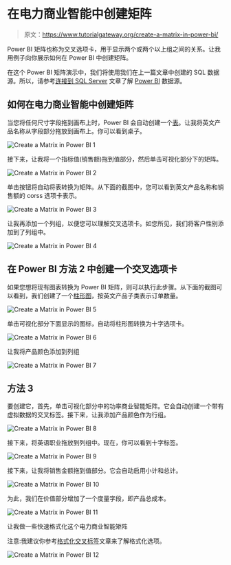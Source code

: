# 在电力商业智能中创建矩阵

> 原文：<https://www.tutorialgateway.org/create-a-matrix-in-power-bi/>

Power BI 矩阵也称为交叉选项卡，用于显示两个或两个以上组之间的关系。让我用例子向你展示如何在 Power BI 中创建矩阵。

在这个 Power BI 矩阵演示中，我们将使用我们在上一篇文章中创建的 SQL 数据源。所以，请参考[连接到 SQL Server](https://www.tutorialgateway.org/connect-power-bi-to-sql-server/) 文章了解 [Power BI](https://www.tutorialgateway.org/power-bi-tutorial/) 数据源。

## 如何在电力商业智能中创建矩阵

当您将任何尺寸字段拖到画布上时，Power BI 会自动创建一个[表](https://www.tutorialgateway.org/create-a-table-in-power-bi/)。让我将英文产品名称从字段部分拖放到画布上。你可以看到桌子。

![Create a Matrix in Power BI 1](img/592f82828b064e25d611e4e653c57759.png)

接下来，让我将一个指标值(销售额)拖到值部分，然后单击可视化部分下的矩阵。

![Create a Matrix in Power BI 2](img/c48355775c7facd555e00183c9bde3f5.png)

单击按钮将自动将表转换为矩阵。从下面的截图中，您可以看到英文产品名称和销售额的 corss 选项卡表示。

![Create a Matrix in Power BI 3](img/8a96f126e9c01613242e52a6fbfcb1f8.png)

让我再添加一个列组，以便您可以理解交叉选项卡。如您所见，我们将客户性别添加到了列组中。

![Create a Matrix in Power BI 4](img/861277bb4feca44d85b1e4b06c514a57.png)

## 在 Power BI 方法 2 中创建一个交叉选项卡

如果您想将现有图表转换为 Power BI 矩阵，则可以执行此步骤。从下面的截图可以看到，我们创建了一个[柱形图](https://www.tutorialgateway.org/column-chart-in-power-bi/)，按英文产品子类表示订单数量。

![Create a Matrix in Power BI 5](img/38019434a9149cdc16650add93808cd6.png)

单击可视化部分下面显示的图标，自动将柱形图转换为十字选项卡。

![Create a Matrix in Power BI 6](img/6ce3223f0fcd4b0babde6e1790cadd29.png)

让我将产品颜色添加到列组

![Create a Matrix in Power BI 7](img/547382ba6854da953142cadd353b6935.png)

## 方法 3

要创建它，首先，单击可视化部分中的功率商业智能矩阵。它会自动创建一个带有虚拟数据的交叉标签。接下来，让我添加产品颜色作为行组。

![Create a Matrix in Power BI 8](img/00641eb2c83b33dc6793bc97d93de10e.png)

接下来，将英语职业拖放到列组中。现在，你可以看到十字标签。

![Create a Matrix in Power BI 9](img/87de7647ea4eafd8878397cfc6547670.png)

接下来，让我将销售金额拖到值部分。它会自动启用小计和总计。

![Create a Matrix in Power BI 10](img/09ef203f6b0730989dcaa5ea01b2134e.png)

为此，我们在价值部分增加了一个度量字段，即产品总成本。

![Create a Matrix in Power BI 11](img/4d28ea1b96ce670c3dbef03821e6df6f.png)

让我做一些快速格式化这个电力商业智能矩阵

注意:我建议你参考[格式化交叉标签](https://www.tutorialgateway.org/format-power-bi-matrix/)文章来了解格式化选项。

![Create a Matrix in Power BI 12](img/3f16a4cad7baf9e3df800ac8ba9ae9d1.png)